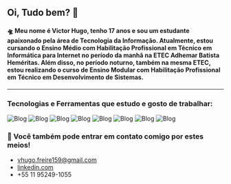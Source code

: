 ## Oi, Tudo bem? 👋

#### 🛸 Meu nome é Victor Hugo, tenho 17 anos e sou um estudante apaixonado pela área de Tecnologia da Informação. Atualmente, estou cursando o Ensino Médio com Habilitação Profissional em Técnico em Informática para Internet no período da manhã na ETEC Adhemar Batista Heméritas. Além disso, no período noturno, também na mesma ETEC, estou realizando o curso de Ensino Modular com Habilitação Profissional em Técnico em Desenvolvimento de Sistemas.
----
### Tecnologias e Ferramentas que estudo e gosto de trabalhar: 
![Blog](https://img.shields.io/badge/HTML5-E34F26.svg?style=for-the-badge&logo=HTML5&logoColor=white)
![Blog](https://img.shields.io/badge/CSS3-1572B6.svg?style=for-the-badge&logo=CSS3&logoColor=white)
![Blog](https://img.shields.io/badge/Bootstrap-7952B3.svg?style=for-the-badge&logo=Bootstrap&logoColor=white)
![Blog](https://img.shields.io/badge/JavaScript-F7DF1E.svg?style=for-the-badge&logo=JavaScript&logoColor=black)
![Blog](https://img.shields.io/badge/Node.js-5FA04E.svg?style=for-the-badge&logo=nodedotjs&logoColor=white)
![Blog](https://img.shields.io/badge/Express-000000.svg?style=for-the-badge&logo=Express&logoColor=white)
![Blog](https://img.shields.io/badge/MySQL-4479A1.svg?style=for-the-badge&logo=MySQL&logoColor=white)
![Blog](https://img.shields.io/badge/MongoDB-47A248.svg?style=for-the-badge&logo=MongoDB&logoColor=white)


### 💬 Você também pode entrar em contato comigo por estes meios! 
- vhugo.freire159@gmail.com
- [linkedin.com](https://www.linkedin.com/in/victorfreire7/)
- +55 11 95249-1055
